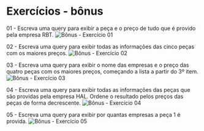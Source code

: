 # Exercícios - bônus

01 - Escreva uma query para exibir a peça e o preço de tudo que é provido pela empresa RBT.
![Bônus - Exercício 01](https://github.com/brunaLoyola/trybe-exercises/assets/51630262/6b0498dc-42ec-4993-b422-50e0de64b345)

02 - Escreva uma query para exibir todas as informações das cinco peças com os maiores preços.
![Bônus - Exercício 02](https://github.com/brunaLoyola/trybe-exercises/assets/51630262/d8961fe9-c04d-4fb2-ab08-72eb6bff63fc)

03 - Escreva uma query para exibir o nome das empresas e o preço das quatro peças com os maiores preços, começando a lista a partir do 3º item.
![Bônus - Exercício 03](https://github.com/brunaLoyola/trybe-exercises/assets/51630262/e1b4cc21-4d1b-4735-b1da-e9e798e334b6)

04 - Escreva uma query para exibir todas as informações das peças que são providas pela empresa HAL. Ordene o resultado pelos preços das peças de forma decrescente.
![Bônus - Exercício 04](https://github.com/brunaLoyola/trybe-exercises/assets/51630262/84980799-ffb4-4117-b86b-a2d050c3993f)

05 - Escreva uma query para exibir por quantas empresas a peça 1 é provida.
![Bônus - Exercício 05](https://github.com/brunaLoyola/trybe-exercises/assets/51630262/ac6aaf25-8866-4ed4-9a6e-ba19715002e8)